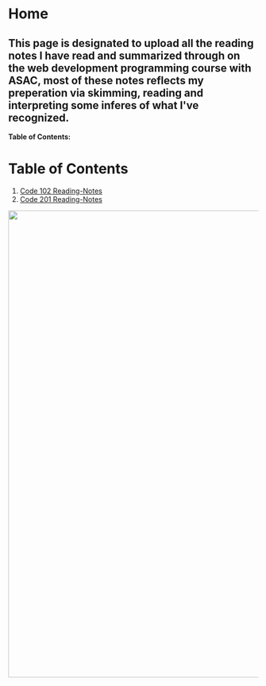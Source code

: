 # Home
## This page is designated to upload all the reading notes I have read and summarized through on the web development programming course with ASAC, most of these notes reflects my preperation via skimming, reading and interpreting some inferes of what I've recognized. 

**Table of Contents:**
<br>
# Table of Contents
1. [Code 102 Reading-Notes](code_102.md)
1. [Code 201 Reading-Notes](code_201.md)

<img src="https://images.unsplash.com/photo-1575089976121-8ed7b2a54265?ixid=MXwxMjA3fDB8MHxwaG90by1wYWdlfHx8fGVufDB8fHw%3D&ixlib=rb-1.2.1&auto=format&fit=crop&w=334&q=80" width= 940px>